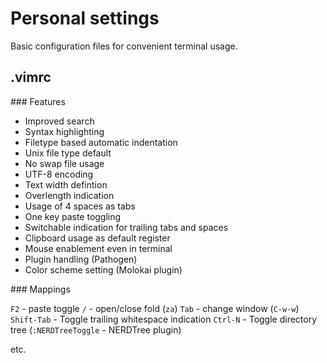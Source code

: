Personal settings
=================

Basic configuration files for convenient terminal usage.

.vimrc
------

### Features

- Improved search
- Syntax highlighting
- Filetype based automatic indentation
- Unix file type default
- No swap file usage
- UTF-8 encoding
- Text width defintion
- Overlength indication
- Usage of 4 spaces as tabs
- One key paste toggling
- Switchable indication for trailing tabs and spaces
- Clipboard usage as default register
- Mouse enablement even in terminal
- Plugin handling (Pathogen)
- Color scheme setting (Molokai plugin)

### Mappings

`F2` - paste toggle 
`/` - open/close fold (`za`)
`Tab` - change window (`C-w-w`)
`Shift-Tab` - Toggle trailing whitespace indication
`Ctrl-N` - Toggle directory tree (`:NERDTreeToggle` - NERDTree plugin)

etc.
